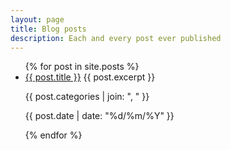 ```yaml
---
layout: page
title: Blog posts
description: Each and every post ever published
---
```

<ul>
            {% for post in site.posts %}
            <li>
              <a href="{{ post.url }}">{{ post.title }}</a>
              <span class="excerpt">{{ post.excerpt }}</span>
              <p class="post-categories">{{ post.categories | join: ", " }}</p>
              <p class="post-publishing-note">{{ post.date | date: "%d/%m/%Y" }}</p>
            </li>
            {% endfor %}
</ul>
